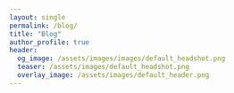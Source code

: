 ```yaml
---
layout: single
permalink: /blog/
title: "Blog"
author_profile: true
header:
  og_image: /assets/images/images/default_headshot.png
  teaser: /assets/images/default_headshot.png
  overlay_image: /assets/images/default_header.png
---
```

